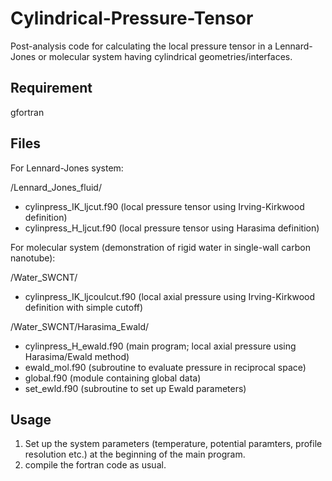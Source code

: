 # Cylindrical-Pressure-Tensor
Post-analysis code for calculating the local pressure tensor in a Lennard-Jones or molecular system having cylindrical geometries/interfaces. 

## Requirement
gfortran

## Files
For Lennard-Jones system:

/Lennard_Jones_fluid/
- cylinpress_IK_ljcut.f90 (local pressure tensor using Irving-Kirkwood definition)
- cylinpress_H_ljcut.f90 (local pressure tensor using Harasima definition)

For molecular system (demonstration of rigid water in single-wall carbon nanotube):

/Water_SWCNT/
- cylinpress_IK_ljcoulcut.f90 (local axial pressure using Irving-Kirkwood definition with simple cutoff)

/Water_SWCNT/Harasima_Ewald/
- cylinpress_H_ewald.f90 (main program; local axial pressure using Harasima/Ewald method)
- ewald_mol.f90 (subroutine to evaluate pressure in reciprocal space)
- global.f90 (module containing global data)
- set_ewld.f90 (subroutine to set up Ewald parameters)

## Usage
1. Set up the system parameters (temperature, potential paramters, profile resolution etc.) at the beginning of the main program.
2. compile the fortran code as usual.
